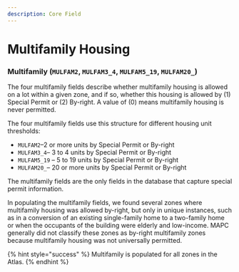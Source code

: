 ```yaml
---
description: Core Field
---
```


# Multifamily Housing

### Multifamily \(`MULFAM2`, `MULFAM3_4`, `MULFAM5_19`, `MULFAM20_`\) 

The four multifamily fields describe whether multifamily housing is allowed on a lot within a given zone, and if so, whether this housing is allowed by \(1\) Special Permit or \(2\) By-right. A value of \(0\) means multifamily housing is never permitted.

The four multifamily fields use this structure for different housing unit thresholds: 

* `MULFAM2`–2 or more units by Special Permit or By-right
* `MULFAM3_4`– 3 to 4 units by Special Permit or By-right
* `MULFAM5_19` – 5 to 19 units by Special Permit or By-right
* `MULFAM20_`– 20 or more units by Special Permit or By-right

The multifamily fields are the only fields in the database that capture special permit information. 

In populating the multifamily fields, we found several zones where multifamily housing was allowed by-right, but only in unique instances, such as in a conversion of an existing single-family home to a two-family home or when the occupants of the building were elderly and low-income. MAPC generally did not classify these zones as by-right multifamily zones because multifamily housing was not universally permitted.   

{% hint style="success" %}
Multifamily is populated for all zones in the Atlas. 
{% endhint %}



